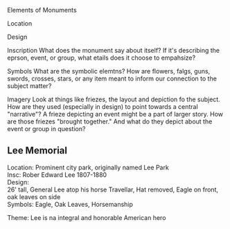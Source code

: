Elements of Monuments

Location

Design

Inscription
What does the monument say about itself? If it's describing the eprson, event, or group, what etails does it choose to empahsize? 

Symbols
What are the symbolic elemtns? How are flowers, falgs, guns, swords, crosses, stars, or any item meant to inform our connection to the subject matter?

Imagery
Look at things like friezes, the layout and depiction fo the subject. How are they used (especially in design) to point towards a central "narrative"? A frieze depicting an event might be a part of larger story. How are those friezes "brought together." And what do they depict about the event or group in question?

## Lee Memorial
Location:
Prominent city park, originally named Lee Park  
Insc: Rober Edward Lee 1807-1880  
Design:  
26' tall, General Lee atop his horse Travellar, Hat removed, Eagle on front, oak leaves on side  
Symbols: Eagle, Oak Leaves, Horsemanship

Theme: Lee is na integral and honorable American hero